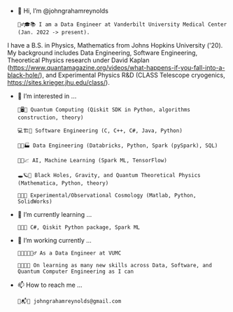 - 👋 Hi, I’m @johngrahamreynolds

      👱‍♂️🎓📚 I am a Data Engineer at Vanderbilt University Medical Center (Jan. 2022 -> present).

I have a B.S. in Physics, Mathematics from Johns Hopkins University ('20). My background includes Data Engineering, Software Engineering, Theoretical Physics research under David Kaplan (https://www.quantamagazine.org/videos/what-happens-if-you-fall-into-a-black-hole/), and Experimental Physics R&D (CLASS Telescope cryogenics, https://sites.krieger.jhu.edu/class/).  
      
- 👀 I’m interested in ...  

      🔬🖥🤏 Quantum Computing (Qiskit SDK in Python, algorithms construction, theory) 
      
      💻🏗🎢 Software Engineering (C, C++, C#, Java, Python) 
      
      🐍🧮🏭 Data Engineering (Databricks, Python, Spark (pySpark), SQL)
      
      🧠🤖📈 AI, Machine Learning (Spark ML, TensorFlow)
      
      🕳🪐🔮 Black Holes, Gravity, and Quantum Theoretical Physics (Mathematica, Python, theory) 
      
      📡🌌🔭 Experimental/Observational Cosmology (Matlab, Python, SolidWorks)
      
- 🌱 I’m currently learning ...
     
      👾🚀🔀 C#, Qiskit Python package, Spark ML
     
- 🏧 I’m working currently ...

      👨‍💻👨‍🔬👷‍♂️ As a Data Engineer at VUMC
      
      👀👨‍🏫🔋 On learning as many new skills across Data, Software, and Quantum Computer Engineering as I can

- 📫 How to reach me ...
      
      📩📬📧 johngrahamreynolds@gmail.com


